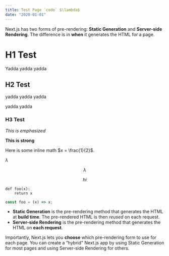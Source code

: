 ```yaml
---
title: Test Page `code` $\lambda$
date: "2020-01-01"
---
```


Next.js has two forms of pre-rendering: **Static Generation** and **Server-side Rendering**. The difference is in **when** it generates the HTML for a page.

# H1 Test

Yadda yadda yadda

## H2 Test

yadda yadda yadda

yadda yadda

### H3 Test

_This is emphasized_

**This is strong**

Here is some inline math $x = \frac{1}{2}$.

$\lambda$

$$\lambda$$

$$ hi $$

```
def foo(x):
    return x
```

```js
const foo = (x) => x;
```

- **Static Generation** is the pre-rendering method that generates the HTML at **build time**. The pre-rendered HTML is then _reused_ on each request.
- **Server-side Rendering** is the pre-rendering method that generates the HTML on **each request**.

Importantly, Next.js lets you **choose** which pre-rendering form to use for each page. You can create a “hybrid" Next.js app by using Static Generation for most pages and using Server-side Rendering for others.
